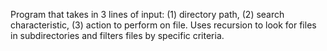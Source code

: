 Program that takes in 3 lines of input: (1) directory path, (2) search characteristic,
(3) action to perform on file. Uses recursion to look for files in subdirectories and 
filters files by specific criteria.
